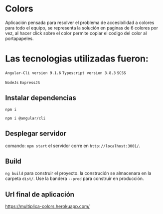 # Colors

Aplicación pensada para resolver el problema de accesibilidad a colores para todo el equipo,
se representa la solución en paginas de 6 colores por vez, al hacer click sobre el color permite copiar el codigo del color al portapapeles.

# Las tecnologias utilizadas fueron:

`Angular-Cli version 9.1.6`
`Typescript version 3.8.3`
`SCSS` 

`NodeJs`
`ExpressJS`

## Instalar dependencias

  `npm i`

  `npm i @angular/cli`

## Desplegar servidor

  comando: `npm start` el servidor corre en `http://localhost:3001/`.

## Build

`ng build` para construir el proyecto. la construción se almacenara en la carpeta `dist/`. Use la bandera `--prod` para construir en producción.

## Url final de aplicación
https://multiplica-colors.herokuapp.com/
